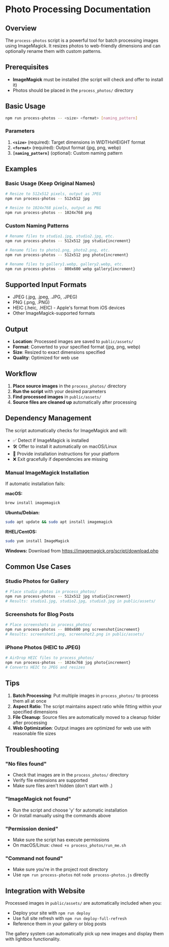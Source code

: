 # Photo Processing Documentation

## Overview

The `process-photos` script is a powerful tool for batch processing images using ImageMagick. It resizes photos to web-friendly dimensions and can optionally rename them with custom patterns.

## Prerequisites

- **ImageMagick** must be installed (the script will check and offer to install it)
- Photos should be placed in the `process_photos/` directory

## Basic Usage

```bash
npm run process-photos -- <size> <format> [naming_pattern]
```

### Parameters

1. **`<size>`** (required): Target dimensions in WIDTHxHEIGHT format
2. **`<format>`** (required): Output format (jpg, png, webp)
3. **`[naming_pattern]`** (optional): Custom naming pattern

## Examples

### Basic Usage (Keep Original Names)
```bash
# Resize to 512x512 pixels, output as JPEG
npm run process-photos -- 512x512 jpg

# Resize to 1024x768 pixels, output as PNG
npm run process-photos -- 1024x768 png
```

### Custom Naming Patterns
```bash
# Rename files to studio1.jpg, studio2.jpg, etc.
npm run process-photos -- 512x512 jpg studio{increment}

# Rename files to photo1.png, photo2.png, etc.
npm run process-photos -- 512x512 png photo{increment}

# Rename files to gallery1.webp, gallery2.webp, etc.
npm run process-photos -- 800x600 webp gallery{increment}
```

## Supported Input Formats

- JPEG (.jpg, .jpeg, .JPG, .JPEG)
- PNG (.png, .PNG)
- HEIC (.heic, .HEIC) - Apple's format from iOS devices
- Other ImageMagick-supported formats

## Output

- **Location**: Processed images are saved to `public/assets/`
- **Format**: Converted to your specified format (jpg, png, webp)
- **Size**: Resized to exact dimensions specified
- **Quality**: Optimized for web use

## Workflow

1. **Place source images** in the `process_photos/` directory
2. **Run the script** with your desired parameters
3. **Find processed images** in `public/assets/`
4. **Source files are cleaned up** automatically after processing

## Dependency Management

The script automatically checks for ImageMagick and will:
- ✅ Detect if ImageMagick is installed
- 🛠️ Offer to install it automatically on macOS/Linux
- 📖 Provide installation instructions for your platform
- ❌ Exit gracefully if dependencies are missing

### Manual ImageMagick Installation

If automatic installation fails:

**macOS:**
```bash
brew install imagemagick
```

**Ubuntu/Debian:**
```bash
sudo apt update && sudo apt install imagemagick
```

**RHEL/CentOS:**
```bash
sudo yum install ImageMagick
```

**Windows:**
Download from https://imagemagick.org/script/download.php

## Common Use Cases

### Studio Photos for Gallery
```bash
# Place studio photos in process_photos/
npm run process-photos -- 512x512 jpg studio{increment}
# Results: studio1.jpg, studio2.jpg, studio3.jpg in public/assets/
```

### Screenshots for Blog Posts
```bash
# Place screenshots in process_photos/
npm run process-photos -- 800x600 png screenshot{increment}
# Results: screenshot1.png, screenshot2.png in public/assets/
```

### iPhone Photos (HEIC to JPEG)
```bash
# AirDrop HEIC files to process_photos/
npm run process-photos -- 1024x768 jpg photo{increment}
# Converts HEIC to JPEG and resizes
```

## Tips

1. **Batch Processing**: Put multiple images in `process_photos/` to process them all at once
2. **Aspect Ratio**: The script maintains aspect ratio while fitting within your specified dimensions
3. **File Cleanup**: Source files are automatically moved to a cleanup folder after processing
4. **Web Optimization**: Output images are optimized for web use with reasonable file sizes

## Troubleshooting

### "No files found"
- Check that images are in the `process_photos/` directory
- Verify file extensions are supported
- Make sure files aren't hidden (don't start with .)

### "ImageMagick not found"
- Run the script and choose 'y' for automatic installation
- Or install manually using the commands above

### "Permission denied"
- Make sure the script has execute permissions
- On macOS/Linux: `chmod +x process_photos/run_me.sh`

### "Command not found"
- Make sure you're in the project root directory
- Use `npm run process-photos` not `node process-photos.js` directly

## Integration with Website

Processed images in `public/assets/` are automatically included when you:
- Deploy your site with `npm run deploy`
- Use full site refresh with `npm run deploy-full-refresh`
- Reference them in your gallery or blog posts

The gallery system can automatically pick up new images and display them with lightbox functionality.
